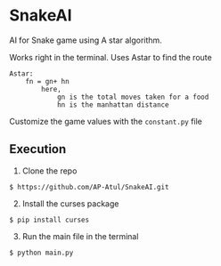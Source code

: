 # SnakeAI
AI for Snake game using A star algorithm.

Works right in the terminal. Uses Astar to find the route

```
Astar: 
    fn = gn+ hn
        here,
            gn is the total moves taken for a food
            hn is the manhattan distance
``` 

Customize the game values with the ```constant.py``` file

## Execution
1. Clone the repo
```
$ https://github.com/AP-Atul/SnakeAI.git
```
2. Install the curses package
```
$ pip install curses
```
3. Run the main file in the terminal
```
$ python main.py
```
